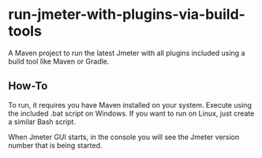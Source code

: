 # run-jmeter-with-plugins-via-build-tools

A Maven project to run the latest Jmeter with all plugins included using a build tool like Maven or Gradle.

## How-To

To run, it requires you have Maven installed on your system.  Execute using the included .bat script 
on Windows.   If you want to run on Linux, just create a similar Bash script.

When Jmeter GUI starts, in the console you will see the Jmeter version number that is being started.

